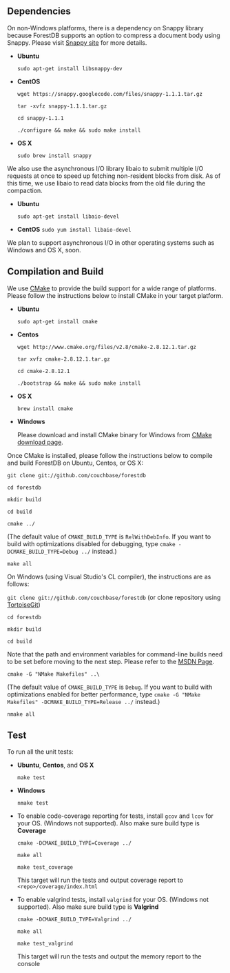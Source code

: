 ## Dependencies

On non-Windows platforms, there is a dependency on Snappy library because ForestDB supports an option to compress a document body using Snappy.
Please visit [Snappy site](https://code.google.com/p/snappy/) for more details.

* **Ubuntu**

    `sudo apt-get install libsnappy-dev`

* **CentOS**

    `wget https://snappy.googlecode.com/files/snappy-1.1.1.tar.gz`

    `tar -xvfz snappy-1.1.1.tar.gz`

    `cd snappy-1.1.1`

    `./configure && make && sudo make install`

* **OS X**

    `sudo brew install snappy`

We also use the asynchronous I/O library libaio to submit multiple I/O requests at once to speed up fetching non-resident blocks from disk. As of this time, we use libaio to read data blocks from the old file during the compaction.

* **Ubuntu**

    `sudo apt-get install libaio-devel`

* **CentOS**
    `sudo yum install libaio-devel`

We plan to support asynchronous I/O in other operating systems such as Windows and OS X, soon.

## Compilation and Build

We use [CMake](http://www.cmake.org/cmake/) to provide the build support for a wide range of platforms. Please follow the instructions below to install CMake in your target platform.

* **Ubuntu**

    `sudo apt-get install cmake`

* **Centos**

    `wget http://www.cmake.org/files/v2.8/cmake-2.8.12.1.tar.gz`

    `tar xvfz cmake-2.8.12.1.tar.gz`

    `cd cmake-2.8.12.1`

    `./bootstrap && make && sudo make install`

* **OS X**

    `brew install cmake`

* **Windows**

    Please download and install CMake binary for Windows from [CMake download page](http://www.cmake.org/cmake/resources/software.html).

Once CMake is installed, please follow the instructions below to compile and build ForestDB on Ubuntu, Centos, or OS X:

`git clone git://github.com/couchbase/forestdb`

`cd forestdb`

`mkdir build`

`cd build`

`cmake ../`

(The default value of `CMAKE_BUILD_TYPE` is `RelWithDebInfo`. If you want to build with optimizations disabled for debugging, type `cmake -DCMAKE_BUILD_TYPE=Debug ../` instead.)

`make all`

On Windows (using Visual Studio's CL compiler), the instructions are as follows:

`git clone git://github.com/couchbase/forestdb` (or clone repository using [TortoiseGit](http://code.google.com/p/tortoisegit/))

`cd forestdb`

`mkdir build`

`cd build`

Note that the path and environment variables for command-line builds need to be set before moving to the next step. Please refer to the [MSDN Page](http://msdn.microsoft.com/en-us/library/f2ccy3wt.aspx).

`cmake -G "NMake Makefiles" ..\`

(The default value of `CMAKE_BUILD_TYPE` is `Debug`. If you want to build with optimizations enabled for better performance, type `cmake -G "NMake Makefiles" -DCMAKE_BUILD_TYPE=Release ../` instead.)

`nmake all`

## Test

To run all the unit tests:

* **Ubuntu**, **Centos**, and **OS X**

    `make test`

* **Windows**

    `nmake test`

* To enable code-coverage reporting for tests, install ```gcov``` and ```lcov``` for your OS. (Windows not supported).  Also make sure build type is **Coverage**

     `cmake -DCMAKE_BUILD_TYPE=Coverage ../`

     `make all`

     `make test_coverage`

    This target will run the tests and output coverage report to ```<repo>/coverage/index.html```

* To enable valgrind tests, install ```valgrind``` for your OS. (Windows not supported).  Also make sure build type is **Valgrind**

     `cmake -DCMAKE_BUILD_TYPE=Valgrind ../`

     `make all`

     `make test_valgrind`

    This target will run the tests and output the memory report to the console
